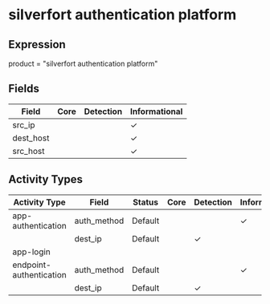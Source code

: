 silverfort authentication platform
==================================

Expression
----------

product = "silverfort authentication platform"

Fields
------

| Field     | Core | Detection | Informational |
| --------- | ---- | --------- | ------------- |
| src_ip    |      |           | &#10003;      |
| dest_host |      |           | &#10003;      |
| src_host  |      |           | &#10003;      |

Activity Types
--------------

| Activity Type           | Field       | Status  | Core | Detection | Informational |
| ----------------------- | ----------- | ------- | ---- | --------- | ------------- |
| app-authentication      | auth_method | Default |      |           | &#10003;      |
|                         | dest_ip     | Default |      | &#10003;  |               |
| app-login               |             |         |      |           |               |
| endpoint-authentication | auth_method | Default |      |           | &#10003;      |
|                         | dest_ip     | Default |      | &#10003;  |               |

